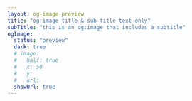 ```yaml
---
layout: og-image-preview
title: "og:image title & sub-title text only"
subTitle: "this is an og:image that includes a subtitle"
ogImage:
  status: "preview"
  dark: true
  # image:
  #   half: true
  #   x: 50
  #   y: 
  #   url: 
  showUrl: true
---
```

